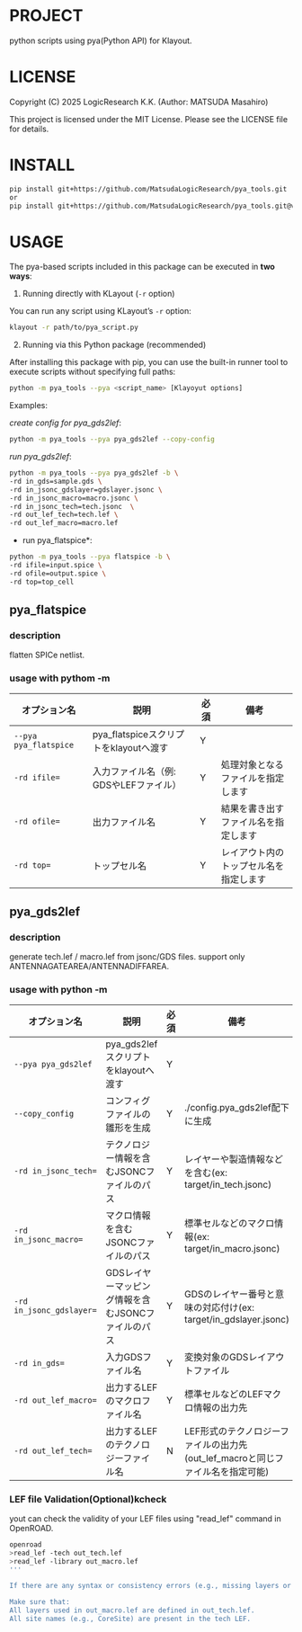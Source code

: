 # PROJECT
python scripts using pya(Python API) for Klayout.

# LICENSE
Copyright (C) 2025 LogicResearch K.K. (Author: MATSUDA Masahiro)

This project is licensed under the MIT License.
Please see the LICENSE file for details.

# INSTALL
```bash
pip install git+https://github.com/MatsudaLogicResearch/pya_tools.git
or
pip install git+https://github.com/MatsudaLogicResearch/pya_tools.git@v0.1.1
```

# USAGE

The pya-based scripts included in this package can be executed in **two ways**:

1. Running directly with KLayout (`-r` option)

You can run any script using KLayout’s `-r` option:

```bash
klayout -r path/to/pya_script.py
```

2. Running via this Python package (recommended)

After installing this package with pip, you can use the built-in runner tool to execute scripts without specifying full paths:


```bash
python -m pya_tools --pya <script_name> [Klayoyut options]
```

Examples:

*create config for pya_gds2lef*:

```bash
python -m pya_tools --pya pya_gds2lef --copy-config
```

*run pya_gds2lef*:

```bash
python -m pya_tools --pya pya_gds2lef -b \
-rd in_gds=sample.gds \
-rd in_jsonc_gdslayer=gdslayer.jsonc \
-rd in_jsonc_macro=macro.jsonc \
-rd in_jsonc_tech=tech.jsonc  \
-rd out_lef_tech=tech.lef \
-rd out_lef_macro=macro.lef
```

* run pya_flatspice*:
```bash
python -m pya_tools --pya flatspice -b \
-rd ifile=input.spice \
-rd ofile=output.spice \
-rd top=top_cell
```

## pya_flatspice

### description
flatten SPICe netlist.

### usage with pythom -m
| オプション名  | 説明                      | 必須 | 備考                  |
| ------- | ----------------------- | -- | ------------------- |
| `--pya pya_flatspice`      | pya_flatspiceスクリプトをklayoutへ渡す                   | Y | |
| `-rd ifile=` | 入力ファイル名（例: GDSやLEFファイル） | Y | 処理対象となるファイルを指定します   |
| `-rd ofile=` | 出力ファイル名                 | Y | 結果を書き出すファイル名を指定します  |
| `-rd top=`   | トップセル名                  | Y | レイアウト内のトップセル名を指定します |



## pya_gds2lef

### description
generate tech.lef / macro.lef from jsonc/GDS files.
support only ANTENNAGATEAREA/ANTENNADIFFAREA.

### usage with python -m 

| オプション名              | 説明                            | 必須 | 備考                   |
| ------------------- | ----------------------------- | -- | -------------------- |
| `--pya pya_gds2lef`      | pya_gds2lefスクリプトをklayoutへ渡す                   | Y | |
| `--copy_config`          | コンフィグファイルの雛形を生成                   | Y | ./config.pya_gds2lef配下に生成     |
| `-rd in_jsonc_tech=`     | テクノロジー情報を含むJSONCファイルのパス       | Y | レイヤーや製造情報などを含む(ex: target/in_tech.jsonc)       |
| `-rd in_jsonc_macro=`    | マクロ情報を含むJSONCファイルのパス          | Y | 標準セルなどのマクロ情報(ex: target/in_macro.jsonc)         |
| `-rd in_jsonc_gdslayer=` | GDSレイヤーマッピング情報を含むJSONCファイルのパス | Y | GDSのレイヤー番号と意味の対応付け(ex: target/in_gdslayer.jsonc)   |
| `-rd in_gds=`            | 入力GDSファイル名                    | Y | 変換対象のGDSレイアウトファイル    |
| `-rd out_lef_macro=`     | 出力するLEFのマクロファイル名              | Y | 標準セルなどのLEFマクロ情報の出力先  |
| `-rd out_lef_tech=`      | 出力するLEFのテクノロジーファイル名           | N | LEF形式のテクノロジーファイルの出力先(out_lef_macroと同じファイル名を指定可能) |

### LEF file Validation(Optional)kcheck
yout can check the validity of your LEF files using "read_lef" command in OpenROAD.

```bash
openroad
>read_lef -tech out_tech.lef
>read_lef -library out_macro.lef
'''

If there are any syntax or consistency errors (e.g., missing layers or sites), OpenROAD will report them during the load.

Make sure that:
All layers used in out_macro.lef are defined in out_tech.lef.
All site names (e.g., CoreSite) are present in the tech LEF.
